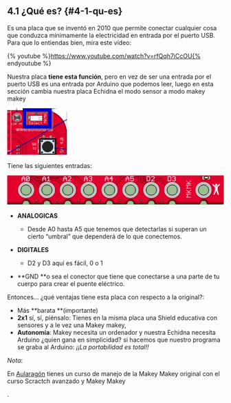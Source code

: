 ## 4.1 ¿Qué es? {#4-1-qu-es}

Es una placa que se inventó en 2010 que permite conectar cualquier cosa que conduzca mínimamente la electricidad en entrada por el puerto USB. Para que lo entiendas bien, mira este vídeo:

{% youtube %}https://www.youtube.com/watch?v=rfQqh7iCcOU{% endyoutube %}

Nuestra placa **tiene esta función**, pero en vez de ser una entrada por el puerto USB es una entrada por Arduino que podemos leer, luego en esta sección cambia nuestra placa Echidna el modo sensor a modo makey makey

![](/images/image4.png)

Tiene las siguientes entradas:

![](/images/image59.png)

*   **ANALOGICAS**

    *   Desde A0 hasta A5 que tenemos que detectarlas si superan un cierto “umbral” que dependerá de lo que conectemos.

*   **DIGITALES**

    *   D2 y D3 aquí es fácil, 0 o 1
    
*   **GND **o sea el conector que tiene que conectarse a una parte de tu cuerpo para crear el puente eléctrico.

Entonces... ¿qué ventajas tiene esta placa con respecto a la original?:

*   Más **barata **(importante)
*   **2x1** sí, sí, piénsalo: Tienes en la misma placa una Shield educativa con sensores y a le vez una Makey makey,
*   **Autonomía**: Makey necesita un ordenador y nuestra Echidna necesita Arduino ¿quien gana en simplicidad? si hacemos que nuestro programa se graba al Arduino: _¡¡La portabilidad es total!!_


_Nota_:

En [Aularagón](http://moodle.catedu.es/) tienes un curso de manejo de la Makey Makey original con el curso Scractch avanzado y Makey Makey 

.
